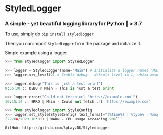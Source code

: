 # StyledLogger

### A simple - yet beautiful logging library for Python 🐍 > 3.7

To use, simply do `pip install styledlogger`

Then you can import `StyledLogger` from the package and initialize it.

Simple example using a logger:

```py
>>> from styledlogger import StyledLogger

>>> logger = StyledLogger(name="Main") # Initialize a logger named "Main"
>>> logger.set_level(0) # Enable debug - default level is 1, which means every log type except debug

>>> logger.debug("This is just a test print")
9:55:30 :: DEBU @ Main - This is just a test print

>>> logger.error("Could not fetch url 'https://example.com'")
10:15:14 :: ERRO @ Main - Could not fetch url 'https://example.com'

>>> from styledlogger import StyleConfig
>>> logger.set_style(StyleConfig( text_format="(%time%) | %type% - %msg%", time_format='DD/MM/YYYY hh:mm' )) # Change the text format and time format in the logs
(22/04/2023 10:01) | WARN - CPU usage exceeding 90%```

GitHub: https://github.com/SpLayzDK/StyledLogger